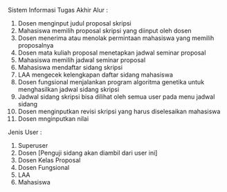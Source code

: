 Sistem Informasi Tugas Akhir
Alur : 
1. Dosen menginput judul proposal skripsi
2. Mahasiswa memilih proposal skripsi yang diinput oleh dosen
3. Dosen menerima atau menolak permintaan mahasiswa yang memilih proposalnya
4. Dosen mata kuliah proposal menetapkan jadwal seminar proposal
5. Mahasiswa memilih jadwal seminar proposal
6. Mahasiswa mendaftar sidang skripsi
7. LAA mengecek kelengkapan daftar sidang mahasiswa
8. Dosen fungsional menjalankan program algoritma genetika untuk menghasilkan jadwal sidang skripsi
9. Jadwal sidang skripsi bisa dilihat oleh semua user pada menu jadwal sidang
10. Dosen menginputkan revisi skripsi yang harus diselesaikan mahasiswa
11. Dosen mnginputkan nilai

Jenis User :
1. Superuser
2. Dosen [Penguji sidang akan diambil dari user ini]
3. Dosen Kelas Proposal
4. Dosen Fungsional
5. LAA
6. Mahasiswa

